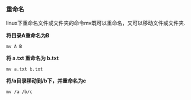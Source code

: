 ### 重命名

linux下重命名文件或文件夹的命令mv既可以重命名，又可以移动文件或文件夹.

**将目录A重命名为B**

```Linux
mv A B
```
**将 a.txt 重命名为 b.txt**

```Linux
mv a.txt b.txt
```

**将/a目录移动到/b下，并重命名为c**

```Linux
mv /a /b/c
```



